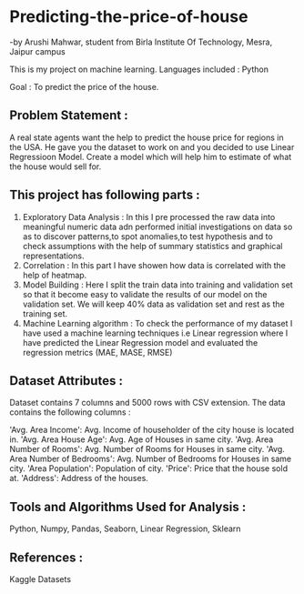 # Predicting-the-price-of-house
-by Arushi Mahwar, student from Birla Institute Of Technology, Mesra, Jaipur campus

This is my project on machine learning. Languages included : Python 

Goal : To predict the price of the house.

## Problem Statement : 
A real state agents want the help to predict the house price for regions in the USA. He gave you the dataset to work on and you decided to use Linear Regressioon Model. Create a model which will help him to estimate of what the house would sell for.

## This project has following parts : 
1. Exploratory Data Analysis : In this I pre processed the raw data into meaningful numeric data adn performed initial investigations on data so as to discover patterns,to spot anomalies,to test hypothesis and to check assumptions with the help of summary statistics and graphical representations.
2. Correlation : In this part I have showen how data is correlated with the help of heatmap.
3. Model Building : Here I split the train data into training and validation set so that it become easy to validate the results of our model on the validation set. We will keep 40% data as validation set and rest as the training set.
4. Machine Learning algorithm : To check the performance of my dataset I have used a machine learning techniques i.e Linear regression where I have predicted the Linear Regression model and evaluated the regression metrics (MAE, MASE, RMSE)

## Dataset Attributes : 

Dataset contains 7 columns and 5000 rows with CSV extension. The data contains the following columns :

'Avg. Area Income': Avg. Income of householder of the city house is located in.
'Avg. Area House Age': Avg. Age of Houses in same city.
'Avg. Area Number of Rooms': Avg. Number of Rooms for Houses in same city.
'Avg. Area Number of Bedrooms': Avg. Number of Bedrooms for Houses in same city.
'Area Population': Population of city.
'Price': Price that the house sold at.
'Address': Address of the houses.

## Tools and Algorithms Used for Analysis :
Python, Numpy, Pandas, Seaborn, Linear Regression, Sklearn

## References :
Kaggle Datasets
